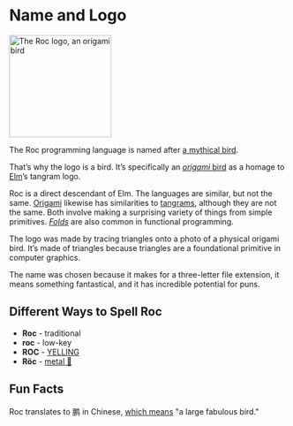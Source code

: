 # Name and Logo

<img width="185" alt="The Roc logo, an origami bird" src="https://user-images.githubusercontent.com/1094080/92188927-e61ebd00-ee2b-11ea-97ef-2fc88e0094b0.png">

The Roc programming language is named after [a mythical bird](https://en.wikipedia.org/wiki/Roc_(mythology)).

That’s why the logo is a bird. It’s specifically an [*origami* bird](https://youtu.be/9gni1t1k1uY) as a homage
to [Elm](https://elm-lang.org/)’s tangram logo.

Roc is a direct descendant of Elm. The languages are similar, but not the same.
[Origami](https://en.wikipedia.org/wiki/Origami) likewise has similarities to [tangrams](https://en.wikipedia.org/wiki/Tangram), although they are not the same.
Both involve making a surprising variety of things
from simple primitives. [*Folds*](https://en.wikipedia.org/wiki/Fold_(higher-order_function))
are also common in functional programming.

The logo was made by tracing triangles onto a photo of a physical origami bird.
It’s made of triangles because triangles are a foundational primitive in
computer graphics.

The name was chosen because it makes for a three-letter file extension, it means
something fantastical, and it has incredible potential for puns.

## Different Ways to Spell Roc

* **Roc** - traditional
* **roc** - low-key
* **ROC** - [YELLING](https://package.elm-lang.org/packages/elm/core/latest/String#toUpper)
* **Röc** - [metal 🤘](https://en.wikipedia.org/wiki/Metal_umlaut)

## Fun Facts

Roc translates to 鹏 in Chinese, [which means](https://www.mdbg.net/chinese/dictionary?page=worddict&wdrst=0&wdqb=%E9%B9%8F) "a large fabulous bird."
